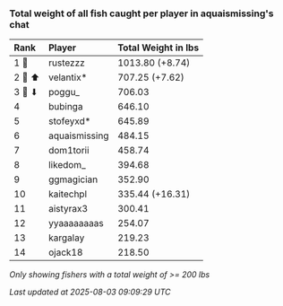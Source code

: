 ### Total weight of all fish caught per player in aquaismissing's chat

| Rank   | Player        | Total Weight in lbs |
|:-------|:--------------|:--------------------|
| 1 🥇   | rustezzz      | 1013.80 (+8.74)     |
| 2 🥈 ⬆ | velantix*     | 707.25 (+7.62)      |
| 3 🥉 ⬇ | poggu_        | 706.03              |
| 4      | bubinga       | 646.10              |
| 5      | stofeyxd*     | 645.89              |
| 6      | aquaismissing | 484.15              |
| 7      | dom1torii     | 458.74              |
| 8      | likedom_      | 394.68              |
| 9      | ggmagician    | 352.90              |
| 10     | kaitechpl     | 335.44 (+16.31)     |
| 11     | aistyrax3     | 300.41              |
| 12     | yyaaaaaaaas   | 254.07              |
| 13     | kargalay      | 219.23              |
| 14     | ojack18       | 218.50              |

_Only showing fishers with a total weight of >= 200 lbs_

_Last updated at 2025-08-03 09:09:29 UTC_
